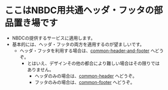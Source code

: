 # ここはNBDC用共通ヘッダ・フッタの部品置き場です
- NBDCの提供するサービスに適用します。
- 基本的には、ヘッダ・フッタの両方を適用するのが望ましいです。
  - ヘッダ・フッタを利用する場合は、[common\-header\-and\-footer](https://github.com/dbcls/togo-header-footer/tree/master/NBDC-common-header-footer/common-header-and-footer) へどうぞ。
    - とはいえ、デザインその他の都合により難しい場合はその限りではありません。
      - ヘッダのみの場合は、[common\-header](https://github.com/dbcls/togo-header-footer/tree/master/NBDC-common-header-footer/common-header) へどうぞ。
      - フッタのみの場合は、[common\-footer](https://github.com/dbcls/togo-header-footer/tree/master/NBDC-common-header-footer/common-footer) へどうぞ。
